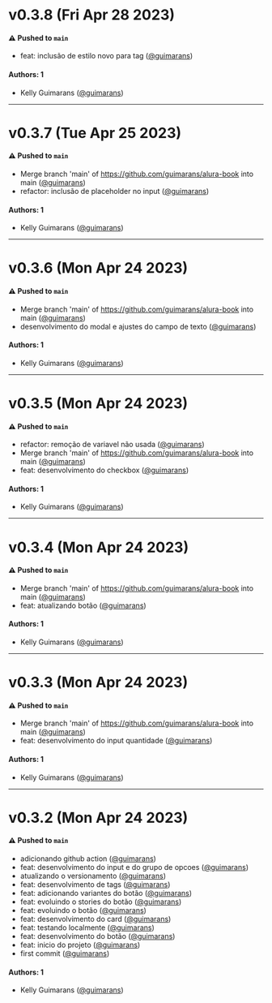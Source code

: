 # v0.3.8 (Fri Apr 28 2023)

#### ⚠️ Pushed to `main`

- feat: inclusão de estilo novo para tag ([@guimarans](https://github.com/guimarans))

#### Authors: 1

- Kelly Guimarans ([@guimarans](https://github.com/guimarans))

---

# v0.3.7 (Tue Apr 25 2023)

#### ⚠️ Pushed to `main`

- Merge branch 'main' of https://github.com/guimarans/alura-book into main ([@guimarans](https://github.com/guimarans))
- refactor: inclusão de placeholder no input ([@guimarans](https://github.com/guimarans))

#### Authors: 1

- Kelly Guimarans ([@guimarans](https://github.com/guimarans))

---

# v0.3.6 (Mon Apr 24 2023)

#### ⚠️ Pushed to `main`

- Merge branch 'main' of https://github.com/guimarans/alura-book into main ([@guimarans](https://github.com/guimarans))
- desenvolvimento do modal e ajustes do campo de texto ([@guimarans](https://github.com/guimarans))

#### Authors: 1

- Kelly Guimarans ([@guimarans](https://github.com/guimarans))

---

# v0.3.5 (Mon Apr 24 2023)

#### ⚠️ Pushed to `main`

- refactor: remoção de variavel não usada ([@guimarans](https://github.com/guimarans))
- Merge branch 'main' of https://github.com/guimarans/alura-book into main ([@guimarans](https://github.com/guimarans))
- feat: desenvolvimento do checkbox ([@guimarans](https://github.com/guimarans))

#### Authors: 1

- Kelly Guimarans ([@guimarans](https://github.com/guimarans))

---

# v0.3.4 (Mon Apr 24 2023)

#### ⚠️ Pushed to `main`

- Merge branch 'main' of https://github.com/guimarans/alura-book into main ([@guimarans](https://github.com/guimarans))
- feat: atualizando botão ([@guimarans](https://github.com/guimarans))

#### Authors: 1

- Kelly Guimarans ([@guimarans](https://github.com/guimarans))

---

# v0.3.3 (Mon Apr 24 2023)

#### ⚠️ Pushed to `main`

- Merge branch 'main' of https://github.com/guimarans/alura-book into main ([@guimarans](https://github.com/guimarans))
- feat: desenvolvimento do input quantidade ([@guimarans](https://github.com/guimarans))

#### Authors: 1

- Kelly Guimarans ([@guimarans](https://github.com/guimarans))

---

# v0.3.2 (Mon Apr 24 2023)

#### ⚠️ Pushed to `main`

- adicionando github action ([@guimarans](https://github.com/guimarans))
- feat: desenvolvimento do input e do grupo de opcoes ([@guimarans](https://github.com/guimarans))
- atualizando o versionamento ([@guimarans](https://github.com/guimarans))
- feat: desenvolvimento de tags ([@guimarans](https://github.com/guimarans))
- feat: adicionando variantes do botão ([@guimarans](https://github.com/guimarans))
- feat: evoluindo o stories do botão ([@guimarans](https://github.com/guimarans))
- feat: evoluindo o botão ([@guimarans](https://github.com/guimarans))
- feat: desenvolvimento do card ([@guimarans](https://github.com/guimarans))
- feat: testando localmente ([@guimarans](https://github.com/guimarans))
- feat: desenvolvimento do botão ([@guimarans](https://github.com/guimarans))
- feat: inicio do projeto ([@guimarans](https://github.com/guimarans))
- first commit ([@guimarans](https://github.com/guimarans))

#### Authors: 1

- Kelly Guimarans ([@guimarans](https://github.com/guimarans))
